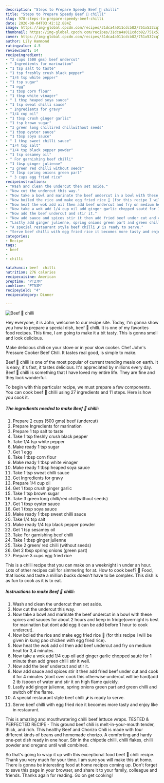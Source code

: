 ```yaml
---
description: "Steps to Prepare Speedy Beef 🥩 chilli"
title: "Steps to Prepare Speedy Beef 🥩 chilli"
slug: 978-steps-to-prepare-speedy-beef-chilli
date: 2020-08-04T03:42:12.884Z
image: https://img-global.cpcdn.com/recipes/31dca4a011cdcb82/751x532cq70/beef-🥩-chilli-recipe-main-photo.jpg
thumbnail: https://img-global.cpcdn.com/recipes/31dca4a011cdcb82/751x532cq70/beef-🥩-chilli-recipe-main-photo.jpg
cover: https://img-global.cpcdn.com/recipes/31dca4a011cdcb82/751x532cq70/beef-🥩-chilli-recipe-main-photo.jpg
author: Lily Hammond
ratingvalue: 4.5
reviewcount: 14
recipeingredient:
- "2 cups (500 gms) beef undercut"
- " Ingredients for marination"
- "1 tsp salt to taste"
- "1 tsp freshly crush black pepper"
- "1/4 tsp white pepper"
- "1 tsp sugar"
- "1 egg"
- "1 tbsp corn flour"
- "1 tbsp white vinager"
- " 1 tbsp heaped soya sauce"
- "1 tsp sweat chilli sauce"
- " Ingredients for gravy"
- "1/4 cup oil"
- "1 tbsp crush ginger garlic"
- "1 tsp brown sugar"
- "3 green long chillired chillwithout seeds"
- "1 tbsp oyster sauce"
- "1 tbsp soya sauce"
- " 1 tbsp sweet chilli sauce"
- "1/4 tsp salt"
- "1/4 tsp black pepper powder"
- "1 tsp sesamey oil"
- " For garnishing beef chilli"
- "1 tbsp ginger julienne"
- "2 green red chilli without seeds"
- "2 tbsp spring onions green part"
- " 3 cups egg fried rice"
recipeinstructions:
- "Wash and clean the undercut then set aside."
- "Now cut the undercut this way."
- "Now take a bowl and marinate the beef undercut in a bowl with these spices and sauces for about 2 hours and keep in fridge(overnight is best for marination but dont add egg it can be add before 1 hour to cook undercut)."
- "Now boiled the rice and make egg fried rice 🍚 (for this recipe I will be given in kung pao chicken with egg fried rice)."
- "Now heat the wok add oil then add beef undercut and fry on medium heat for 3,4 minutes."
- "Now take a wok add 1/4 cup oil add ginger garlic chopped sauté for 1 minute then add green chilli stir it well."
- "Now add the beef undercut and stir it."
- "Now add sauce and spices stir it then add fried beef under cut and cook it for 4 minutes (dont over cook this otherwise undercut will be hard)add 2 tb /spoon of water and stir it on high flame quickly."
- "Lastly add ginger julienne, spring onions green part and green chilli and switch off the flame."
- "A special restaurant style beef chilli 🌶 is ready to serve."
- "Serve beef chilli with egg fried rice it becomes more tasty and enjoy like in restaurant."
categories:
- Recipe
tags:
- beef
- 
- chilli

katakunci: beef  chilli 
nutrition: 276 calories
recipecuisine: American
preptime: "PT27M"
cooktime: "PT53M"
recipeyield: "4"
recipecategory: Dinner

---
```



![Beef 🥩 chilli](https://img-global.cpcdn.com/recipes/31dca4a011cdcb82/751x532cq70/beef-🥩-chilli-recipe-main-photo.jpg)

Hey everyone, it is John, welcome to our recipe site. Today, I'm gonna show you how to prepare a special dish, beef 🥩 chilli. It is one of my favorites food recipes. This time, I am going to make it a bit tasty. This is gonna smell and look delicious.

Make delicious chili on your stove or in your slow cooker. Chef John&#39;s Pressure Cooker Beef Chili. It tastes real good, is simple to make.

Beef 🥩 chilli is one of the most popular of current trending meals on earth. It is easy, it's fast, it tastes delicious. It's appreciated by millions every day. Beef 🥩 chilli is something that I have loved my entire life. They are fine and they look wonderful.


To begin with this particular recipe, we must prepare a few components. You can cook beef 🥩 chilli using 27 ingredients and 11 steps. Here is how you cook it.

<!--inarticleads1-->

##### The ingredients needed to make Beef 🥩 chilli:

1. Prepare 2 cups (500 gms) beef (undercut)
1. Prepare  Ingredients for marination
1. Prepare 1 tsp salt to taste
1. Take 1 tsp freshly crush black pepper
1. Take 1/4 tsp white pepper
1. Make ready 1 tsp sugar
1. Get 1 egg
1. Take 1 tbsp corn flour
1. Make ready 1 tbsp white vinager
1. Make ready  1 tbsp heaped soya sauce
1. Take 1 tsp sweat chilli sauce
1. Get  Ingredients for gravy
1. Prepare 1/4 cup oil
1. Get 1 tbsp crush ginger garlic
1. Take 1 tsp brown sugar
1. Take 3 green long chilli/red chill(without seeds)
1. Get 1 tbsp oyster sauce
1. Get 1 tbsp soya sauce
1. Make ready  1 tbsp sweet chilli sauce
1. Take 1/4 tsp salt
1. Make ready 1/4 tsp black pepper powder
1. Get 1 tsp sesamey oil
1. Take  For garnishing beef chilli
1. Take 1 tbsp ginger julienne
1. Take 2 green/ red chilli (without seeds)
1. Get 2 tbsp spring onions (green part)
1. Prepare  3 cups egg fried rice


This is a chilli recipe that you can make on a weeknight in under an hour. Lots of other recipes call for simmering for at. How to cook beef? 🥩 Food, that looks and taste a million bucks doesn&#39;t have to be complex. This dish is as fun to cook as it is to eat. 

<!--inarticleads2-->

##### Instructions to make Beef 🥩 chilli:

1. Wash and clean the undercut then set aside.
1. Now cut the undercut this way.
1. Now take a bowl and marinate the beef undercut in a bowl with these spices and sauces for about 2 hours and keep in fridge(overnight is best for marination but dont add egg it can be add before 1 hour to cook undercut).
1. Now boiled the rice and make egg fried rice 🍚 (for this recipe I will be given in kung pao chicken with egg fried rice).
1. Now heat the wok add oil then add beef undercut and fry on medium heat for 3,4 minutes.
1. Now take a wok add 1/4 cup oil add ginger garlic chopped sauté for 1 minute then add green chilli stir it well.
1. Now add the beef undercut and stir it.
1. Now add sauce and spices stir it then add fried beef under cut and cook it for 4 minutes (dont over cook this otherwise undercut will be hard)add 2 tb /spoon of water and stir it on high flame quickly.
1. Lastly add ginger julienne, spring onions green part and green chilli and switch off the flame.
1. A special restaurant style beef chilli 🌶 is ready to serve.
1. Serve beef chilli with egg fried rice it becomes more tasty and enjoy like in restaurant.


This is amazing and mouthwatering chilli beef lettuce wraps. TESTED &amp; PERFECTED RECIPE - This ground beef chili is melt-in-your-mouth tender, thick, and rich. This healthy Beef and Chorizo Chili is made with four different kinds of beans and homemade chorizo. A comforting and hardy one-pot dish ready in one hour. Stir in the chipotle chilli, chilli flakes, chilli powder and oregano until well combined. 

So that's going to wrap it up with this exceptional food beef 🥩 chilli recipe. Thank you very much for your time. I am sure you will make this at home. There is gonna be interesting food at home recipes coming up. Don't forget to save this page in your browser, and share it to your family, colleague and friends. Thanks again for reading. Go on get cooking!
